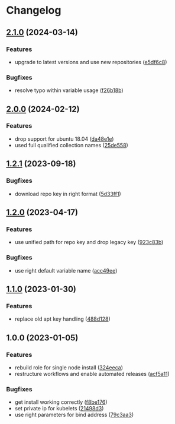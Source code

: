 # Changelog

## [2.1.0](https://github.com/rolehippie/kubeadm/compare/v2.0.0...v2.1.0) (2024-03-14)


### Features

* upgrade to latest versions and use new repositories ([e5df6c8](https://github.com/rolehippie/kubeadm/commit/e5df6c87a1ba0eccdd322a2b5a6210a5305732c4))


### Bugfixes

* resolve typo within variable usage ([f26b18b](https://github.com/rolehippie/kubeadm/commit/f26b18ba16fb93422609c9abbba39041723ac6a3))

## [2.0.0](https://github.com/rolehippie/kubeadm/compare/v1.2.1...v2.0.0) (2024-02-12)


### Features

* drop support for ubuntu 18.04 ([da48e1e](https://github.com/rolehippie/kubeadm/commit/da48e1e57fd9fe453041dcf7f72018517e028a8d))
* used full qualified collection names ([25de558](https://github.com/rolehippie/kubeadm/commit/25de55892acb123007fe9c41bd7ed4dfff29b04d))

## [1.2.1](https://github.com/rolehippie/kubeadm/compare/v1.2.0...v1.2.1) (2023-09-18)


### Bugfixes

* download repo key in right format ([5d33ff1](https://github.com/rolehippie/kubeadm/commit/5d33ff14a592a968059e5da5726b99ede6e37857))

## [1.2.0](https://github.com/rolehippie/kubeadm/compare/v1.1.0...v1.2.0) (2023-04-17)


### Features

* use unified path for repo key and drop legacy key ([923c83b](https://github.com/rolehippie/kubeadm/commit/923c83b59759a5b754666d6289175fc3244791a7))


### Bugfixes

* use right default variable name ([acc49ee](https://github.com/rolehippie/kubeadm/commit/acc49eeb292e8804eba117372d9ef9a4ba803e63))

## [1.1.0](https://github.com/rolehippie/kubeadm/compare/v1.0.0...v1.1.0) (2023-01-30)


### Features

* replace old apt key handling ([488d128](https://github.com/rolehippie/kubeadm/commit/488d1283b9cfc7e2c9a8ed572b3794280b49b258))

## 1.0.0 (2023-01-05)


### Features

* rebuild role for single node install ([324eeca](https://github.com/rolehippie/kubeadm/commit/324eeca98bd5b61d9cd34150e161dae4f79d1d95))
* restructure workflows and enable automated releases ([acf5a11](https://github.com/rolehippie/kubeadm/commit/acf5a1161517ac327130b0d0958ca4db34fd4160))


### Bugfixes

* get install working correctly ([f8be176](https://github.com/rolehippie/kubeadm/commit/f8be17658ce3a205e9a921fc0487db4358b73677))
* set private ip for kubelets ([21498d3](https://github.com/rolehippie/kubeadm/commit/21498d3ad654e33b04644cb6f09c3713ec26d0b9))
* use right parameters for bind address ([79c3aa3](https://github.com/rolehippie/kubeadm/commit/79c3aa39e3bea5c7dd858af09a9103640efe2c64))
